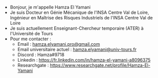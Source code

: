 - Bonjour, je m'appelle Hamza El Yamani
- Je suis Docteur en Génie Mécanique de l'INSA Centre Val de Loire, Ingénieur en Maîtrise des Risques Industriels de l'INSA Centre Val de Loire
- Je suis actuellement Enseignant-Chercheur temporaire (ATER) à l'Université de Tours
- Pour me contacter :
    - Email : hamza.elyamani.pro@gmail.com
    - Email universitaire actuel : hamza.elyamani@univ-tours.fr
    - Discord : Hamza#9718
    - Linkedin : https://fr.linkedin.com/in/hamza-el-yamani-a8096375
    - Researchgate : https://www.researchgate.net/profile/Hamza-El-Yamani
